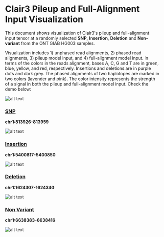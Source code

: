 # Clair3 Pileup and Full-Alignment Input Visualization

This document shows visualization of Clair3's pileup and full-alignment input tensor at a randomly selected **SNP**, **Insertion**, **Deletion** and **Non-variant** from the ONT GIAB HG003 samples.

Visualization includes 1) unphased read alignments, 2) phased read alignments, 3) pileup model input, and 4) full-alignment model input. In terms of the colors in the reads alignment, bases A, C, G and T are in green, blue, yellow, and red, respectively. Insertions and deletions are in purple dots and dark grey. The phased alignments of two haplotopes are marked in two colors (lavender and pink). The color intensity represents the strength of a signal in both the pileup and full-alignment model input. Check the demo below:

![alt text](http://www.bio8.cs.hku.hk/clair3/visualization/model_input/vis.png)

### [SNP](http://www.bio8.cs.hku.hk/clair3/visualization/model_input/SNP.png) 

**chr1:813926-813959**

![alt text](http://www.bio8.cs.hku.hk/clair3/visualization/model_input/SNP.png)

### [Insertion](http://www.bio8.cs.hku.hk/clair3/visualization/model_input/ins.png)

**chr1:5400817-5400850**

![alt text](http://www.bio8.cs.hku.hk/clair3/visualization/model_input/ins.png)

### [Deletion](http://www.bio8.cs.hku.hk/clair3/visualization/model_input/del.png)

**chr1:1624307-1624340**

![alt text](http://www.bio8.cs.hku.hk/clair3/visualization/model_input/del.png)

### [Non Variant](http://www.bio8.cs.hku.hk/clair3/visualization/model_input/non_variant.png)

**chr1:6638383-6638416**

![alt text](http://www.bio8.cs.hku.hk/clair3/visualization/model_input/non_variant.png)